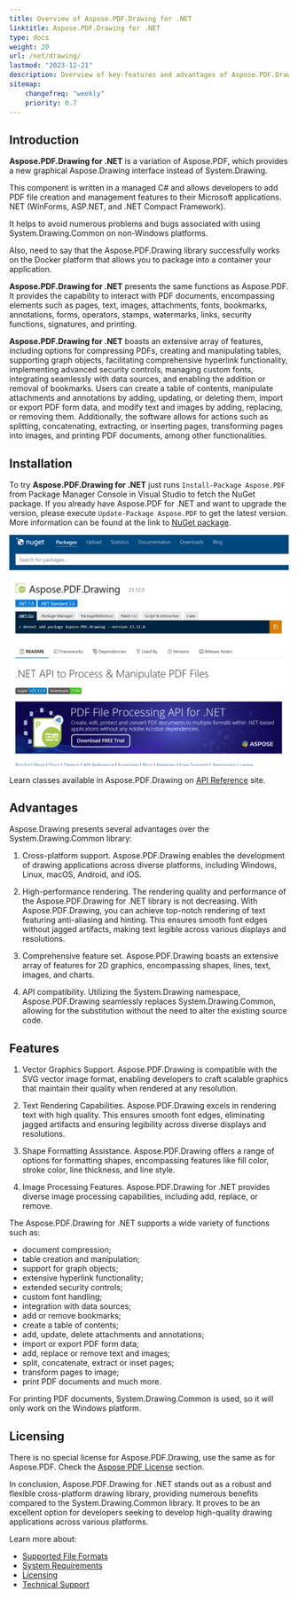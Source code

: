 ```yaml
---
title: Overview of Aspose.PDF.Drawing for .NET
linktitle: Aspose.PDF.Drawing for .NET
type: docs
weight: 20
url: /net/drawing/
lastmod: "2023-12-21"
description: Overview of key-features and advantages of Aspose.PDF.Drawing for .NET library.
sitemap:
    changefreq: "weekly"
    priority: 0.7
---
```


## Introduction

**Aspose.PDF.Drawing for .NET** is a variation of Aspose.PDF, which provides a new graphical Aspose.Drawing interface instead of System.Drawing. 

This component is written in a managed C# and allows developers to add PDF file creation and management features to their Microsoft applications. NET (WinForms, ASP.NET, and .NET Compact Framework).

It helps to avoid numerous problems and bugs associated with using System.Drawing.Common on non-Windows platforms.

Also, need to say that the Aspose.PDF.Drawing library successfully works on the Docker platform that allows you to package into a container your application. 

**Aspose.PDF.Drawing for .NET** presents the same functions as Aspose.PDF. It provides the capability to interact with PDF documents, encompassing elements such as pages, text, images, attachments, fonts, bookmarks, annotations, forms, operators, stamps, watermarks, links, security functions, signatures, and printing.

**Aspose.PDF.Drawing for .NET** boasts an extensive array of features, including options for compressing PDFs, creating and manipulating tables, supporting graph objects, facilitating comprehensive hyperlink functionality, implementing advanced security controls, managing custom fonts, integrating seamlessly with data sources, and enabling the addition or removal of bookmarks. Users can create a table of contents, manipulate attachments and annotations by adding, updating, or deleting them, import or export PDF form data, and modify text and images by adding, replacing, or removing them. Additionally, the software allows for actions such as splitting, concatenating, extracting, or inserting pages, transforming pages into images, and printing PDF documents, among other functionalities. 

## Installation

To try **Aspose.PDF.Drawing for .NET** just runs `Install-Package Aspose.PDF` from Package Manager Console in Visual Studio to fetch the NuGet package. If you already have Aspose.PDF for .NET and want to upgrade the version, please execute `Update-Package Aspose.PDF` to get the latest version. More information can be found at the link to [NuGet package](https://www.nuget.org/packages/Aspose.PDF.Drawing/).

![Aspose.PDF.Drawing for .NET](nuget.png)

Learn classes available in Aspose.PDF.Drawing on [API Reference](https://reference.aspose.com/pdf/net/aspose.pdf.drawing/) site.

## Advantages

Aspose.Drawing presents several advantages over the System.Drawing.Common library:

1. Cross-platform support. Aspose.PDF.Drawing enables the development of drawing applications across diverse platforms, including Windows, Linux, macOS, Android, and iOS.

1. High-performance rendering. The rendering quality and performance of the Aspose.PDF.Drawing for .NET library is not decreasing. With Aspose.PDF.Drawing, you can achieve top-notch rendering of text featuring anti-aliasing and hinting. This ensures smooth font edges without jagged artifacts, making text legible across various displays and resolutions.

1. Comprehensive feature set. Aspose.PDF.Drawing boasts an extensive array of features for 2D graphics, encompassing shapes, lines, text, images, and charts.

1. API compatibility. Utilizing the System.Drawing namespace, Aspose.PDF.Drawing seamlessly replaces System.Drawing.Common, allowing for the substitution without the need to alter the existing source code.

## Features

1. Vector Graphics Support. Aspose.PDF.Drawing is compatible with the SVG vector image format, enabling developers to craft scalable graphics that maintain their quality when rendered at any resolution.

1. Text Rendering Capabilities. Aspose.PDF.Drawing excels in rendering text with high quality. This ensures smooth font edges, eliminating jagged artifacts and ensuring legibility across diverse displays and resolutions.

1. Shape Formatting Assistance. Aspose.PDF.Drawing offers a range of options for formatting shapes, encompassing features like fill color, stroke color, line thickness, and line style.

1. Image Processing Features. Aspose.PDF.Drawing for .NET provides diverse image processing capabilities, including add, replace, or remove.

The Aspose.PDF.Drawing for .NET supports a wide variety of functions such as:

- document compression;
- table creation and manipulation;
- support for graph objects;
- extensive hyperlink functionality;
- extended security controls;
- custom font handling;
- integration with data sources;
- add or remove bookmarks;
- create a table of contents;
- add, update, delete attachments and annotations;
- import or export PDF form data;
- add, replace or remove text and images;
- split, concatenate, extract or inset pages;
- transform pages to image;
- print PDF documents and much more.

For printing PDF documents, System.Drawing.Common is used, so it will only work on the Windows platform.

## Licensing

There is no special license for Aspose.PDF.Drawing, use the same as for Aspose.PDF. Check the [Aspose PDF License](/pdf/net/licensing/) section.

In conclusion, Aspose.PDF.Drawing for .NET stands out as a robust and flexible cross-platform drawing library, providing numerous benefits compared to the System.Drawing.Common library. It proves to be an excellent option for developers seeking to develop high-quality drawing applications across various platforms.

Learn more about:

- [Supported File Formats](/pdf/net/supported-file-formats/)
- [System Requirements](/pdf/net/system-requirements/)
- [Licensing](/pdf/net/licensing/)
- [Technical Support](/pdf/net/technical-support/)
